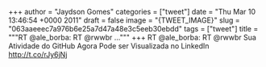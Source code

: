 
+++
author = "Jaydson Gomes"
categories = ["tweet"]
date = "Thu Mar 10 13:46:54 +0000 2011"
draft = false
image = "{TWEET_IMAGE}"
slug = "063aaeeec7a976b6e25a7d47a48e3c5eeb30ebdd"
tags = ["tweet"]
title = """RT @ale_borba: RT @rwwbr ..."""
+++
RT @ale_borba: RT @rwwbr Sua Atividade do GitHub Agora Pode ser Visualizada no LinkedIn http://t.co/rJy6jNj
